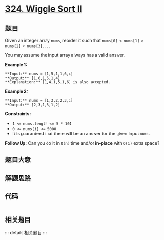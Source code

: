 # [324. Wiggle Sort II](https://leetcode.com/problems/wiggle-sort-ii)

## 题目

Given an integer array `nums`, reorder it such that `nums[0] < nums[1] >
nums[2] < nums[3]...`.

You may assume the input array always has a valid answer.



**Example 1:**

    
    
    **Input:** nums = [1,5,1,1,6,4]
    **Output:** [1,6,1,5,1,4]
    **Explanation:** [1,4,1,5,1,6] is also accepted.
    

**Example 2:**

    
    
    **Input:** nums = [1,3,2,2,3,1]
    **Output:** [2,3,1,3,1,2]
    



**Constraints:**

  * `1 <= nums.length <= 5 * 104`
  * `0 <= nums[i] <= 5000`
  * It is guaranteed that there will be an answer for the given input `nums`.



**Follow Up:** Can you do it in `O(n)` time and/or **in-place** with `O(1)`
extra space?


## 题目大意

## 解题思路

## 代码

```javascript

```

## 相关题目

::: details 相关题目
:::
